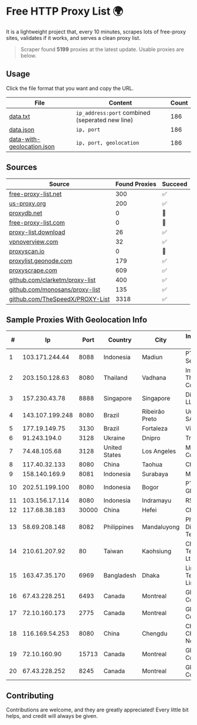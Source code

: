 
# Free HTTP Proxy List 🌍

It is a lightweight project that, every 10 minutes, scrapes lots of free-proxy sites, validates if it works, and serves a clean proxy list.


> Scraper found **5199** proxies at the latest update. Usable proxies are below.

## Usage

Click the file format that you want and copy the URL.


|File|Content|Count|
|----|-------|-----|
|[data.txt](https://raw.githubusercontent.com/themiralay/Proxy-List-World/master/data.txt)|`ip_address:port` combined (seperated new line)|186|
|[data.json](https://raw.githubusercontent.com/themiralay/Proxy-List-World/master/data.json)|`ip, port`|186|
|[data-with-geolocation.json](https://raw.githubusercontent.com/themiralay/Proxy-List-World/master/data-with-geolocation.json)|`ip, port, geolocation`|186|

## Sources

|Source|Found Proxies|Succeed|
|------|-------------|-------|
|[free-proxy-list.net](https://free-proxy-list.net)|300|✅|
|[us-proxy.org](https://www.us-proxy.org)|200|✅|
|[proxydb.net](http://proxydb.net)|0|🚫|
|[free-proxy-list.com](https://free-proxy-list.com/?page=&port=&type%5B%5D=http&type%5B%5D=https&up_time=0&search=Search)|0|🚫|
|[proxy-list.download](https://www.proxy-list.download/HTTP)|26|✅|
|[vpnoverview.com](https://vpnoverview.com/privacy/anonymous-browsing/free-proxy-servers)|32|✅|
|[proxyscan.io](https://www.proxyscan.io)|0|🚫|
|[proxylist.geonode.com](https://proxylist.geonode.com/api/proxy-list?limit=300&page=1&sort_by=lastChecked&sort_type=desc&protocols=http,https)|179|✅|
|[proxyscrape.com](https://api.proxyscrape.com/v2/?request=displayproxies&protocol=http&timeout=10000&country=all&ssl=all&anonymity=all)|609|✅|
|[github.com/clarketm/proxy-list](https://raw.githubusercontent.com/clarketm/proxy-list/master/proxy-list-raw.txt)|400|✅|
|[github.com/monosans/proxy-list](https://raw.githubusercontent.com/monosans/proxy-list/main/proxies/http.txt)|135|✅|
|[github.com/TheSpeedX/PROXY-List](https://raw.githubusercontent.com/TheSpeedX/PROXY-List/master/http.txt)|3318|✅|


## Sample Proxies With Geolocation Info

|#|Ip|Port|Country|City|Internet Service Provider|
|-|--|----|-------|----|-------------------------|
|1|103.171.244.44|8088|Indonesia|Madiun|PT Data Arta Sedaya|
|2|203.150.128.63|8080|Thailand|Vadhana|Internet Thailand Company Ltd|
|3|157.230.43.78|8888|Singapore|Singapore|DigitalOcean, LLC|
|4|143.107.199.248|8080|Brazil|Ribeirão Preto|Universidade De SAO Paulo|
|5|177.19.149.75|3130|Brazil|Fortaleza|Vivo|
|6|91.243.194.0|3128|Ukraine|Dnipro|Traditional LLC|
|7|74.48.105.68|3128|United States|Los Angeles|Multacom Corporation|
|8|117.40.32.133|8080|China|Taohua|Chinanet|
|9|158.140.169.9|8081|Indonesia|Surabaya|MYREPUBLIC|
|10|202.51.199.100|8080|Indonesia|Bogor|PT. Sejahtera Globalindo|
|11|103.156.17.114|8080|Indonesia|Indramayu|RSTNET|
|12|117.68.38.183|30000|China|Hefei|China Telecom|
|13|58.69.208.148|8082|Philippines|Mandaluyong|Philippine Long Distance Telephone Co.|
|14|210.61.207.92|80|Taiwan|Kaohsiung|Chunghwa Telecom Co., Ltd.|
|15|163.47.35.170|6969|Bangladesh|Dhaka|Link3 Technologies Limited|
|16|67.43.228.251|6493|Canada|Montreal|GloboTech Communications|
|17|72.10.160.173|2775|Canada|Montreal|GloboTech Communications|
|18|116.169.54.253|8080|China|Chengdu|China Unicom CHINA169 Network|
|19|72.10.160.90|15713|Canada|Montreal|GloboTech Communications|
|20|67.43.228.252|8245|Canada|Montreal|GloboTech Communications|



## Contributing

Contributions are welcome, and they are greatly appreciated! Every
little bit helps, and credit will always be given.

